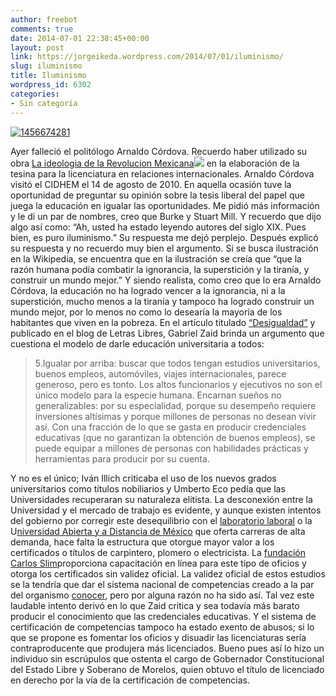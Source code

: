 ```yaml
---
author: freebot
comments: true
date: 2014-07-01 22:38:45+00:00
layout: post
link: https://jorgeikeda.wordpress.com/2014/07/01/iluminismo/
slug: iluminismo
title: Iluminismo
wordpress_id: 6302
categories:
- Sin categoría
---
```


[![1456674281](http://shy-slug.gopagoda.io/wp-content/uploads/2014/07/1456674281-300x225.jpg)](http://shy-slug.gopagoda.io/wp-content/uploads/2014/07/1456674281.jpg)

Ayer falleció el politólogo Arnaldo Córdova. Recuerdo haber utilizado su obra [La ideologia de la Revolucion Mexicana](http://www.amazon.com/gp/product/9684112963/ref=as_li_tl?ie=UTF8&camp=1789&creative=9325&creativeASIN=9684112963&linkCode=as2&tag=dedieindie08-20&linkId=NIEY373JBEJS2FOJ)![](http://ir-na.amazon-adsystem.com/e/ir?t=dedieindie08-20&l=as2&o=1&a=9684112963) en la elaboración de la tesina para la licenciatura en relaciones internacionales.
Arnaldo Córdova visitó el CIDHEM el 14 de agosto de 2010. En aquella ocasión tuve la oportunidad de preguntar su opinión sobre la tesis liberal del papel que juega la educación en igualar las oportunidades. Me pidió más información y le di un par de nombres, creo que Burke y Stuart Mill. Y recuerdo que dijo algo así como: “Ah, usted ha estado leyendo autores del siglo XIX. Pues bien, es puro iluminismo.” Su respuesta me dejó perplejo. Después explicó su respuesta y no recuerdo muy bien el argumento.
Si se busca ilustración en la Wikipedia, se encuentra que en la ilustración se creía que “que la razón humana podía combatir la ignorancia, la superstición y la tiranía, y construir un mundo mejor.” Y siendo realista, como creo que lo era Arnaldo Córdova, la educación no ha logrado vencer a la ignorancia, ni a la superstición, mucho menos a la tiranía y tampoco ha logrado construir un mundo mejor, por lo menos no como lo desearía la mayoría de los habitantes que viven en la pobreza.
En el artículo titulado [“Desigualdad”](http://www.letraslibres.com/blogs/articulos-recientes/desigualdad) y publicado en el blog de Letras Libres, Gabriel Zaid brinda un argumento que cuestiona el modelo de darle educación universitaria a todos:


<blockquote>5.Igualar por arriba: buscar que todos tengan estudios universitarios, buenos empleos, automóviles, viajes internacionales, parece generoso, pero es tonto. Los altos funcionarios y ejecutivos no son el único modelo para la especie humana. Encarnan sueños no generalizables: por su especialidad, porque su desempeño requiere inversiones altísimas y porque millones de personas no desean vivir así. Con una fracción de lo que se gasta en producir credenciales educativas (que no garantizan la obtención de buenos empleos), se puede equipar a millones de personas con habilidades prácticas y herramientas para producir por su cuenta.</blockquote>


Y no es el único; Iván Illich criticaba el uso de los nuevos grados universitarios como títulos nobiliarios y Umberto Eco pedía que las Universidades recuperaran su naturaleza elitista.
La desconexión entre la Universidad y el mercado de trabajo es evidente, y aunque existen intentos del gobierno por corregir este desequilibrio con el [laboratorio laboral](http://www.observatoriolaboral.gob.mx/swb/) o la U[niversidad Abierta y a Distancia de México](http://www.unadmexico.mx/) que oferta carreras de alta demanda, hace falta la estructura que otorgue mayor valor a los certificados o títulos de carpintero, plomero o electricista. La [fundación Carlos Slim](http://capacitate.fundacioncarlosslim.org/)proporciona capacitación en línea para este tipo de oficios y otorga los certificados sin validez oficial. La validez oficial de estos estudios se la tendría que dar el sistema nacional de competencias creado a la par del organismo [conocer](http://www.conocer.gob.mx/), pero por alguna razón no ha sido así. Tal vez este laudable intento derivó en lo que Zaid critica y sea todavía más barato producir el conocimiento que las credenciales educativas. Y el sistema de certificación de competencias tampoco ha estado exento de abusos; si lo que se propone es fomentar los oficios y disuadir las licenciaturas sería contraproducente que produjera más licenciados. Bueno pues así lo hizo un individuo sin escrúpulos que ostenta el cargo de Gobernador Constitucional del Estado Libre y Soberano de Morelos, quien obtuvo el título de licenciado en derecho por la vía de la certificación de competencias.
